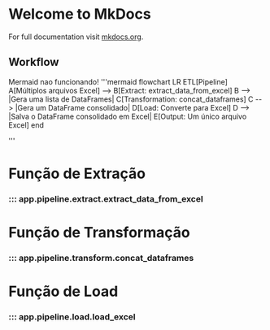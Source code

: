 # Welcome to MkDocs

For full documentation visit [mkdocs.org](https://www.mkdocs.org).

## Workflow
Mermaid nao funcionando!
'''mermaid
flowchart LR
    ETL[Pipeline]
        A[Múltiplos arquivos Excel] --> B[Extract: extract_data_from_excel]
        B --> |Gera uma lista de DataFrames| C[Transformation: concat_dataframes]
        C --> |Gera um DataFrame consolidado| D[Load: Converte para Excel]
        D --> |Salva o DataFrame consolidado em Excel| E[Output: Um único arquivo Excel]
    end

'''

# Função de Extração
### ::: app.pipeline.extract.extract_data_from_excel


# Função de Transformação
### ::: app.pipeline.transform.concat_dataframes


# Função de Load
### ::: app.pipeline.load.load_excel

